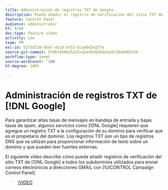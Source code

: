 ```yaml
---
title: Administración de registros TXT de Google
description: Puede añadir el registro de verificación del sitio TXT de Google a todos los subdominios utilizados para enviar correos electrónicos a las direcciones de GMAIL a través del Panel de control de Campaign.
feature: Control Panel
audience: administrator
kt: 4744
doc-type: feature video
activity: use
team: PM
exl-id: 51f3d728-d547-41c8-bf53-bca49d5427fe
source-git-commit: 57dbf456625d22cd2e4526d92e5a8c20a048d339
workflow-type: tm+mt
source-wordcount: '108'
ht-degree: 100%

---
```


# Administración de registros TXT de [!DNL Google]

Para garantizar altas tasas de mensajes en bandeja de entrada y bajas tasas de spam, algunos servicios como [!DNL Google] requieren que agregue un registro TXT a la configuración de su dominio para verificar que es el propietario del dominio. Los registros TXT son un tipo de registros DNS que se utilizan para proporcionar información de texto sobre un dominio y que pueden leer fuentes externas.

El siguiente vídeo describe cómo puede añadir registros de verificación del sitio TXT de [!DNL Google] a todos los subdominios utilizados para enviar correos electrónicos a direcciones GMAIL con [!UICONTROL Campaign Control Panel].

>[!VIDEO](https://video.tv.adobe.com/v/32369?quality=12)
